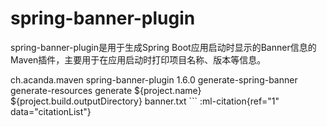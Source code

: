 # spring-banner-plugin
spring-banner-plugin是用于生成Spring Boot应用启动时显示的Banner信息的Maven插件，主要用于在应用启动时打印项目名称、版本等信息。

<plugin>
    <groupId>ch.acanda.maven</groupId>
    <artifactId>spring-banner-plugin</artifactId>
    <version>1.6.0</version>
    <executions>
    <execution>
    <id>generate-spring-banner</id>
    <phase>generate-resources</phase>
    <goals>
    <goal>generate</goal>
    </goals>
    </execution>
    </executions>
    <configuration>
    <text>${project.name}</text>
    <outputDirectory>${project.build.outputDirectory}</outputDirectory>
    <filename>banner.txt</filename>
</configuration>
``` ‌:ml-citation{ref="1" data="citationList"}

